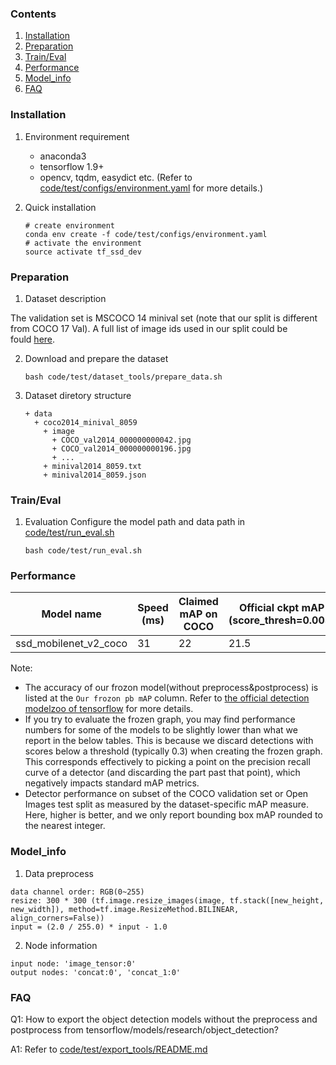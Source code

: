 ### Contents
1. [Installation](#installation)
2. [Preparation](#preparation)
3. [Train/Eval](#traineval)
4. [Performance](#performance)
5. [Model_info](#model_info)
6. [FAQ](#faq)

### Installation

1. Environment requirement
    - anaconda3
    - tensorflow 1.9+
    - opencv, tqdm, easydict etc. (Refer to [code/test/configs/environment.yaml](code/test/configs/environment.yaml) for more details.)

2. Quick installation
   ```shell
   # create environment
   conda env create -f code/test/configs/environment.yaml
   # activate the environment
   source activate tf_ssd_dev
   ```

### Preparation

1. Dataset description

The validation set is MSCOCO 14 minival set (note that our split is different from COCO 17 Val). A full list of image ids used in our split could be fould [here](https://github.com/tensorflow/models/blob/master/research/object_detection/data/mscoco_minival_ids.txt).

2. Download and prepare the dataset
    ```shell
    bash code/test/dataset_tools/prepare_data.sh
    ```

3. Dataset diretory structure
   ```
   + data
     + coco2014_minival_8059 
       + image
         + COCO_val2014_000000000042.jpg
         + COCO_val2014_000000000196.jpg
         + ...
       + minival2014_8059.txt
       + minival2014_8059.json
    ```

### Train/Eval

1. Evaluation
    Configure the model path and data path in [code/test/run_eval.sh](code/test/run_eval.sh)
    ```shell
    bash code/test/run_eval.sh
    ```

### Performance

|Model name           |Speed (ms) |Claimed mAP on COCO |Official ckpt mAP (score_thresh=0.005)|Our frozon pb mAP (score_thresh=0.005)|Official frozon pb mAP (score_thresh=0.3)|
|-                    |-          |-                   |-                                     |-                                    |-                                        |
|ssd_mobilenet_v2_coco     |31    |22       |21.5       |21.5       |18.5      |

Note: 
 - The accuracy of our frozon model(without preprocess&postprocess) is listed at the `Our frozon pb mAP` column. Refer to [the official detection modelzoo of tensorflow](https://github.com/tensorflow/models/blob/master/research/object_detection/g3doc/detection_model_zoo.md) for more details.
 - If you try to evaluate the frozen graph, you may find performance numbers for some of the models to be slightly lower than what we report in the below tables. This is because we discard detections with scores below a threshold (typically 0.3) when creating the frozen graph. This corresponds effectively to picking a point on the precision recall curve of a detector (and discarding the part past that point), which negatively impacts standard mAP metrics.
 - Detector performance on subset of the COCO validation set or Open Images test split as measured by the dataset-specific mAP measure. Here, higher is better, and we only report bounding box mAP rounded to the nearest integer.

### Model_info

1. Data preprocess
  ```
  data channel order: RGB(0~255)                  
  resize: 300 * 300 (tf.image.resize_images(image, tf.stack([new_height, new_width]), method=tf.image.ResizeMethod.BILINEAR, align_corners=False))
  input = (2.0 / 255.0) * input - 1.0
  ``` 
2. Node information

  ```
  input node: 'image_tensor:0'
  output nodes: 'concat:0', 'concat_1:0'
  ```

### FAQ

Q1: How to export the object detection models without the preprocess and postprocess from tensorflow/models/research/object_detection?

A1: Refer to [code/test/export_tools/README.md](code/test/export_tools/README.md)

